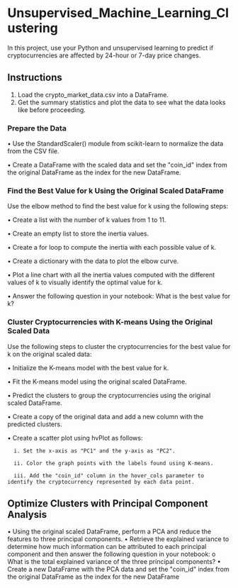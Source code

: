 # Unsupervised_Machine_Learning_Clustering

In this project,  use your Python and unsupervised learning to predict if cryptocurrencies are affected by 24-hour or 7-day price changes.

## Instructions
1.	Load the crypto_market_data.csv into a DataFrame.
2.	Get the summary statistics and plot the data to see what the data looks like before proceeding.
### Prepare the Data

•	Use the StandardScaler() module from scikit-learn to normalize the data from the CSV file.

•	Create a DataFrame with the scaled data and set the "coin_id" index from the original DataFrame as the index for the new DataFrame.

### Find the Best Value for k Using the Original Scaled DataFrame

Use the elbow method to find the best value for k using the following steps:

•	Create a list with the number of k values from 1 to 11.

•	Create an empty list to store the inertia values.

•	Create a for loop to compute the inertia with each possible value of k.

•	Create a dictionary with the data to plot the elbow curve.

•	Plot a line chart with all the inertia values computed with the different values of k to visually identify the optimal value for k.

•	Answer the following question in your notebook: What is the best value for k?

### Cluster Cryptocurrencies with K-means Using the Original Scaled Data

Use the following steps to cluster the cryptocurrencies for the best value for k on the original scaled data:

•	Initialize the K-means model with the best value for k.

•	Fit the K-means model using the original scaled DataFrame.

•	Predict the clusters to group the cryptocurrencies using the original scaled DataFrame.

•	Create a copy of the original data and add a new column with the predicted clusters.

•	Create a scatter plot using hvPlot as follows:

      i. Set the x-axis as "PC1" and the y-axis as "PC2".
      
      ii. Color the graph points with the labels found using K-means.
      
      iii. Add the "coin_id" column in the hover_cols parameter to identify the cryptocurrency represented by each data point.
      
   ## Optimize Clusters with Principal Component Analysis
•	Using the original scaled DataFrame, perform a PCA and reduce the features to three principal components.
•	Retrieve the explained variance to determine how much information can be attributed to each principal component and then answer the following question in your notebook:
o	What is the total explained variance of the three principal components?
•	Create a new DataFrame with the PCA data and set the "coin_id" index from the original DataFrame as the index for the new DataFrame




